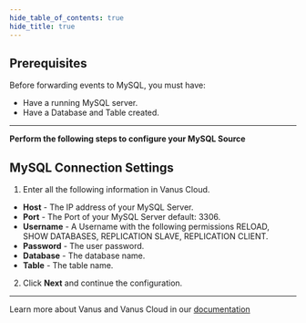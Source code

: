 ```yaml
--- 
hide_table_of_contents: true
hide_title: true
---
```


## Prerequisites

Before forwarding events to MySQL, you must have:

- Have a running MySQL server.
- Have a Database and Table created.

---

**Perform the following steps to configure your MySQL Source**

## MySQL Connection Settings

1. Enter all the following information in Vanus Cloud.
- **Host** - The IP address of your MySQL Server.
- **Port** - The Port of your MySQL Server default: 3306.
- **Username** - A Username with the following permissions RELOAD, SHOW DATABASES, REPLICATION SLAVE, REPLICATION CLIENT.
- **Password** - The user password.
- **Database** - The database name.
- **Table** - The table name.

2. Click **Next** and continue the configuration.

---


Learn more about Vanus and Vanus Cloud in our [documentation](https://docs.vanus.ai/getting-started/what-is-vanus)
